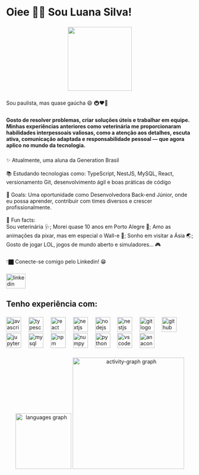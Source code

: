 <h1 align="left">Oiee 👋🏿 Sou Luana Silva!</h1>

###

<div align="center">
  <img height="172" src="https://media4.giphy.com/media/v1.Y2lkPTc5MGI3NjExYXdyOWNkdGRqOHBqeWo0cHhsbWJ5aG81dXF4Z2EydXB6dDB5ZGdtMiZlcD12MV9pbnRlcm5hbF9naWZfYnlfaWQmY3Q9Zw/l0ErWJjOflEbe22oU/giphy.gif"  />
</div>

###

<p align="left">Sou paulista, mas quase gaúcha 😄 🚇❤️🧉</p>

###

<h4 align="left">Gosto de resolver problemas, criar soluções úteis e trabalhar em equipe. Minhas experiências anteriores como veterinária me proporcionaram habilidades interpessoais valiosas, como a atenção aos detalhes, escuta ativa, comunicação adaptada e responsabilidade pessoal — que agora aplico no mundo da tecnologia.</h4>

###

<p align="left">✨ Atualmente, uma aluna da Generation Brasil<br><br>📚 Estudando tecnologias como: TypeScript, NestJS, MySQL, React, versionamento Git, desenvolvimento ágil e boas práticas de código<br><br>🎯 Goals: Uma oportunidade como Desenvolvedora Back-end Júnior, onde eu possa aprender, contribuir com times diversos e crescer profissionalmente.<br><br>🎲 Fun facts: <br>Sou veterinária 🩺; Morei quase 10 anos em Porto Alegre 🧉; Amo as animações da pixar, mas em especial o Wall-e 🌱; Sonho em visitar a Ásia 🌏; Gosto de jogar LOL, jogos de mundo aberto e simuladores... 🎮</p>

###

<p align="left">👇🏿 Conecte-se comigo pelo Linkedin! 😁</p>

###

<div align="left">
  <a href="https://www.linkedin.com/in/luanasilvadev/" target="_blank">
    <img src="https://raw.githubusercontent.com/maurodesouza/profile-readme-generator/master/src/assets/icons/social/linkedin/default.svg" width="52" height="40" alt="linkedin logo"  />
  </a>
</div>

###

<h2 align="left">Tenho experiência com:</h2>

###

<div align="left">
  <img src="https://cdn.jsdelivr.net/gh/devicons/devicon/icons/javascript/javascript-original.svg" height="40" alt="javascript logo"  />
  <img width="12" />
  <img src="https://cdn.jsdelivr.net/gh/devicons/devicon/icons/typescript/typescript-original.svg" height="40" alt="typescript logo"  />
  <img width="12" />
  <img src="https://cdn.jsdelivr.net/gh/devicons/devicon/icons/react/react-original.svg" height="40" alt="react logo"  />
  <img width="12" />
  <img src="https://cdn.jsdelivr.net/gh/devicons/devicon/icons/nextjs/nextjs-original.svg" height="40" alt="nextjs logo"  />
  <img width="12" />
  <img src="https://cdn.jsdelivr.net/gh/devicons/devicon/icons/nodejs/nodejs-original.svg" height="40" alt="nodejs logo"  />
  <img width="12" />
  <img src="https://cdn.jsdelivr.net/gh/devicons/devicon/icons/nestjs/nestjs-original.svg" height="40" alt="nestjs logo"  />
  <img width="12" />
  <img src="https://cdn.jsdelivr.net/gh/devicons/devicon/icons/git/git-original.svg" height="40" alt="git logo"  />
  <img width="12" />
  <img src="https://cdn.jsdelivr.net/gh/devicons/devicon/icons/github/github-original.svg" height="40" alt="github logo"  />
  <img width="12" />
  <img src="https://cdn.jsdelivr.net/gh/devicons/devicon/icons/jupyter/jupyter-original.svg" height="40" alt="jupyter logo"  />
  <img width="12" />
  <img src="https://cdn.jsdelivr.net/gh/devicons/devicon/icons/mysql/mysql-original.svg" height="40" alt="mysql logo"  />
  <img width="12" />
  <img src="https://cdn.jsdelivr.net/gh/devicons/devicon/icons/npm/npm-original-wordmark.svg" height="40" alt="npm logo"  />
  <img width="12" />
  <img src="https://cdn.jsdelivr.net/gh/devicons/devicon/icons/numpy/numpy-original.svg" height="40" alt="numpy logo"  />
  <img width="12" />
  <img src="https://cdn.jsdelivr.net/gh/devicons/devicon/icons/python/python-original.svg" height="40" alt="python logo"  />
  <img width="12" />
  <img src="https://cdn.jsdelivr.net/gh/devicons/devicon/icons/vscode/vscode-original.svg" height="40" alt="vscode logo"  />
  <img width="12" />
  <img src="https://cdn.jsdelivr.net/gh/devicons/devicon/icons/anaconda/anaconda-original.svg" height="40" alt="anaconda logo"  />
</div>

###

<div align="center">
  <img src="https://github-readme-stats.vercel.app/api/top-langs?username=LuanaTechVet&locale=en&hide_title=false&layout=compact&card_width=320&langs_count=5&theme=dracula&hide_border=false&order=2" height="150" alt="languages graph"  />
  <img src="https://github-readme-activity-graph.vercel.app/graph?username=LuanaTechVet&radius=16&theme=react&area=true&order=5" height="300" alt="activity-graph graph"  />
</div>

###
</div>

###
